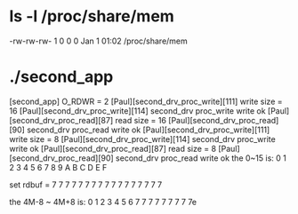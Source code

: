 
# ls -l /proc/share/mem 
-rw-rw-rw-    1 0        0               0 Jan  1 01:02 /proc/share/mem

# ./second_app 
[second_app] O_RDWR = 2
[Paul][second_drv_proc_write][111] write size = 16
[Paul][second_drv_proc_write][114] second_drv proc_write write ok
[Paul][second_drv_proc_read][87] read size = 16
[Paul][second_drv_proc_read][90] second_drv proc_read write ok
[Paul][second_drv_proc_write][111] write size = 8
[Paul][second_drv_proc_write][114] second_drv proc_write write ok
[Paul][second_drv_proc_read][87] read size = 8
[Paul][second_drv_proc_read][90] second_drv proc_read write ok
the 0~15 is:
0 1 2 3 4 5 6 7 8 9 A B C D E F 

set rdbuf = 7
7 7 7 7 7 7 7 7 7 7 7 7 7 7 7 7 

the 4M-8 ~ 4M+8 is:
0 1 2 3 4 5 6 7 7 7 7 7 7 7 7 7e
